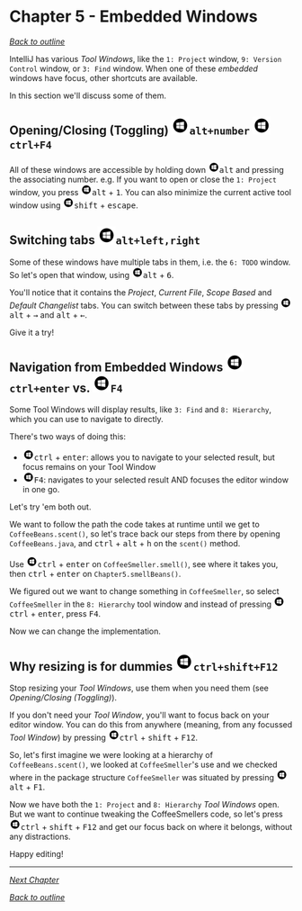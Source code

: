 # Chapter 5 - Embedded Windows
[_Back to outline_](outline.md)

IntelliJ has various _Tool Windows_, like the `1: Project` window, `9: Version Control` window, or `3: Find` window.
When one of these _embedded_ windows have focus, other shortcuts are available.

In this section we'll discuss some of them.

## Opening/Closing (Toggling) ![Windows](icons/glyph-windows-32.png)`alt+number` ![Windows](icons/glyph-windows-32.png)`ctrl+F4`
All of these windows are accessible by holding down ![Windows](icons/glyph-windows-20.png)<kbd>alt</kbd> and pressing the associating number.
e.g. If you want to open or close the `1: Project` window, you press ![Windows](icons/glyph-windows-20.png)<kbd>alt</kbd> + <kbd>1</kbd>.
You can also minimize the current active tool window using ![Windows](icons/glyph-windows-20.png)<kbd>shift</kbd> + <kbd>escape</kbd>.

## Switching tabs ![Windows](icons/glyph-windows-32.png)`alt+left,right`
Some of these windows have multiple tabs in them, i.e. the `6: TODO` window.
So let's open that window, using ![Windows](icons/glyph-windows-20.png)<kbd>alt</kbd> + <kbd>6</kbd>.  

You'll notice that it contains the _Project_, _Current File_, _Scope Based_ and _Default Changelist_ tabs.
You can switch between these tabs by pressing ![Windows](icons/glyph-windows-20.png)<kbd>alt</kbd> + <kbd>&#8594;</kbd> and <kbd>alt</kbd> + <kbd>&#8592;</kbd>.

Give it a try!

## Navigation from Embedded Windows ![Windows](icons/glyph-windows-32.png)`ctrl+enter` vs. ![Windows](icons/glyph-windows-32.png)`F4`
Some Tool Windows will display results, like `3: Find` and `8: Hierarchy`, which you can use to navigate to directly.

There's two ways of doing this:

* ![Windows](icons/glyph-windows-20.png)<kbd>ctrl</kbd> + <kbd>enter</kbd>: allows you to navigate to your selected result, but focus remains on your Tool Window
* ![Windows](icons/glyph-windows-20.png)<kbd>F4</kbd>: navigates to your selected result AND focuses the editor window in one go.

Let's try 'em both out.

We want to follow the path the code takes at runtime until we get to `CoffeeBeans.scent()`, so let's trace back our steps from there by
opening `CoffeeBeans.java`, and <kbd>ctrl</kbd> + <kbd>alt</kbd> + <kbd>h</kbd> on the `scent()` method.

Use ![Windows](icons/glyph-windows-20.png)<kbd>ctrl</kbd> + <kbd>enter</kbd> on `CoffeeSmeller.smell()`, see where it takes you, then <kbd>ctrl</kbd> + <kbd>enter</kbd>
on `Chapter5.smellBeans()`.

We figured out we want to change something in `CoffeeSmeller`, so select `CoffeeSmeller` in the `8: Hierarchy` tool window and instead of
pressing ![Windows](icons/glyph-windows-20.png)<kbd>ctrl</kbd> + <kbd>enter</kbd>, press <kbd>F4</kbd>.

Now we can change the implementation.

## Why resizing is for dummies ![Windows](icons/glyph-windows-32.png)`ctrl+shift+F12`
Stop resizing your _Tool Windows_, use them when you need them (see _Opening/Closing (Toggling)_).

If you don't need your _Tool Window_, you'll want to focus back on your editor window. You can do this from anywhere (meaning, from any
focussed _Tool Window_) by pressing ![Windows](icons/glyph-windows-20.png)<kbd>ctrl</kbd> + <kbd>shift</kbd> + <kbd>F12</kbd>.

So, let's first imagine we were looking at a hierarchy of `CoffeeBeans.scent()`, we looked at `CoffeeSmeller`'s use and we checked where in
the package structure `CoffeeSmeller` was situated by pressing ![Windows](icons/glyph-windows-20.png)<kbd>alt</kbd> + <kbd>F1</kbd>.

Now we have both the `1: Project` and `8: Hierarchy` _Tool Windows_ open. But we want to continue tweaking the CoffeeSmellers code, so let's
press ![Windows](icons/glyph-windows-20.png)<kbd>ctrl</kbd> + <kbd>shift</kbd> + <kbd>F12</kbd> and get our focus back on where it belongs, without any distractions.

Happy editing!

---
  

[_Next Chapter_](chapter6.md)  

[_Back to outline_](outline.md)